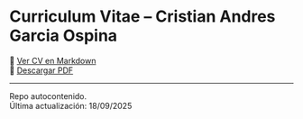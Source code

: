 # Curriculum Vitae – Cristian Andres Garcia Ospina

🔗 [Ver CV en Markdown](./CV.md)  
📄 [Descargar PDF](./CV_clasico.pdf)  

---

Repo autocontenido.  
Última actualización: 18/09/2025